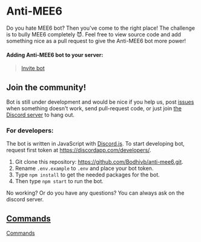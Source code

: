 # Anti-MEE6
Do you hate MEE6 bot? Then you've come to the right place! The challenge is to bully MEE6 completely 😈. Feel free to view source code and add something nice as a pull request to give the Anti-MEE6 bot more power! 


#### Adding Anti-MEE6 bot to your server:
> [Invite bot](https://discord.com/oauth2/authorize?client_id=799587364346527744&permissions=8&scope=bot)

## Join the community!
Bot is still under development and would be nice if you help us, post [issues](https://github.com/Bodhivb/anti-mee6/issues) when something doesn't work, send pull-request code, or just join [the Discord server](https://discord.gg/wFCGc5ZRzR) to hang out.

### For developers:
The bot is written in JavaScript with [Discord.js](https://discord.js.org/). 
To start developing bot, request first token at https://discordapp.com/developers/.


1. Git clone this repository: https://github.com/Bodhivb/anti-mee6.git.
2. Rename `.env.example` to `.env` and place your bot token.
3. Type `npm install` to get the needed packages for the bot.
4. Then type `npm start` to run the bot.

No working? Or do you have any questions? You can always ask on the discord server.

## [Commands](https://github.com/Bodhivb/anti-mee6/blob/production/commands.md)

[Commands](https://github.com/Bodhivb/anti-mee6/blob/production/commands.md)
